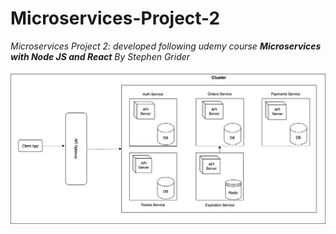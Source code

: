 # Microservices-Project-2

_Microservices Project 2: developed following udemy course **Microservices with Node JS and React** By Stephen Grider_

![Architecture Image](./microservices-project-2-arch.svg)